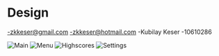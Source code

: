 # Design
-zkkeser@gmail.com
-zkkeser@hotmail.com
-Kubilay Keser
-10610286

![Main](1.png "Main")
![Menu](2.png "Menu")
![Highscores](3.png "Highscores")
![Settings](4.png "Settings")
